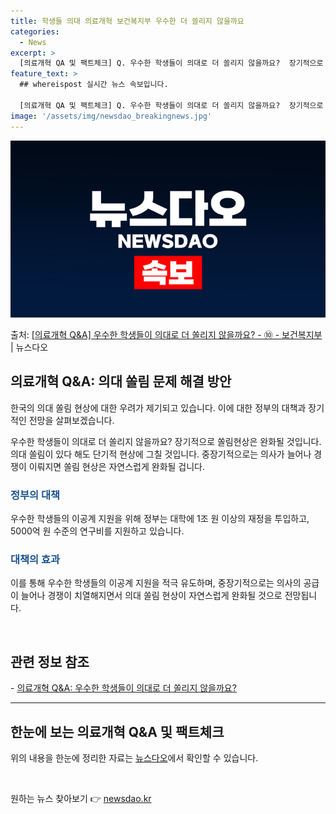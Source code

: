 ```yaml
---
title: 학생들 의대 의료개혁 보건복지부 우수한 더 쏠리지 않을까요
categories:
  - News
excerpt: >
  [의료개혁 QA 및 팩트체크] Q. 우수한 학생들이 의대로 더 쏠리지 않을까요?  장기적으로 쏠림현상은 완화…
feature_text: >
  ## whereispost 실시간 뉴스 속보입니다.

  [의료개혁 QA 및 팩트체크] Q. 우수한 학생들이 의대로 더 쏠리지 않을까요?  장기적으로 쏠림현상은 완화…
image: '/assets/img/newsdao_breakingnews.jpg'
---
```


![뉴스다오 속보](/assets/img/newsdao_breakingnews.jpg)

<p>출처: <a href="https://newsdao.kr/3440" rel="dofollow">[의료개혁 Q&A] 우수한 학생들이 의대로 더 쏠리지 않을까요? - ⑩ - 보건복지부</a> | 뉴스다오</p>

<h2 data-ke-size="size26">의료개혁 Q&A: 의대 쏠림 문제 해결 방안</h2>
한국의 의대 쏠림 현상에 대한 우려가 제기되고 있습니다. 이에 대한 정부의 대책과 장기적인 전망을 살펴보겠습니다.

<p data-ke-size="size16">우수한 학생들이 의대로 더 쏠리지 않을까요? 장기적으로 쏠림현상은 완화될 것입니다. 의대 쏠림이 있다 해도 단기적 현상에 그칠 것입니다. 중장기적으로는 의사가 늘어나 경쟁이 이뤄지면 쏠림 현상은 자연스럽게 완화될 겁니다.</p>

<h3><b><span style="color: #1a5490;">정부의 대책</span></b></h3>
우수한 학생들의 이공계 지원을 위해 정부는 대학에 1조 원 이상의 재정을 투입하고, 5000억 원 수준의 연구비를 지원하고 있습니다.

<h3><b><span style="color: #1a5490;">대책의 효과</span></b></h3>
이를 통해 우수한 학생들의 이공계 지원을 적극 유도하며, 중장기적으로는 의사의 공급이 늘어나 경쟁이 치열해지면서 의대 쏠림 현상이 자연스럽게 완화될 것으로 전망됩니다.

<p data-ke-size="size16">&nbsp;</p>

<h2 data-ke-size="size26">관련 정보 참조</h2>
- <a href="https://newsdao.kr/3440">의료개혁 Q&A: 우수한 학생들이 의대로 더 쏠리지 않을까요?</a>

<hr>

<h2 data-ke-size="size26">한눈에 보는 의료개혁 Q&A 및 팩트체크</h2>
위의 내용을 한눈에 정리한 자료는 <a href="https://newsdao.kr/3440">뉴스다오</a>에서 확인할 수 있습니다.

<p data-ke-size="size16">&nbsp;</p> 

원하는 뉴스 찾아보기 👉 <a href="https://newsdao.kr" rel="dofollow">newsdao.kr</a>


